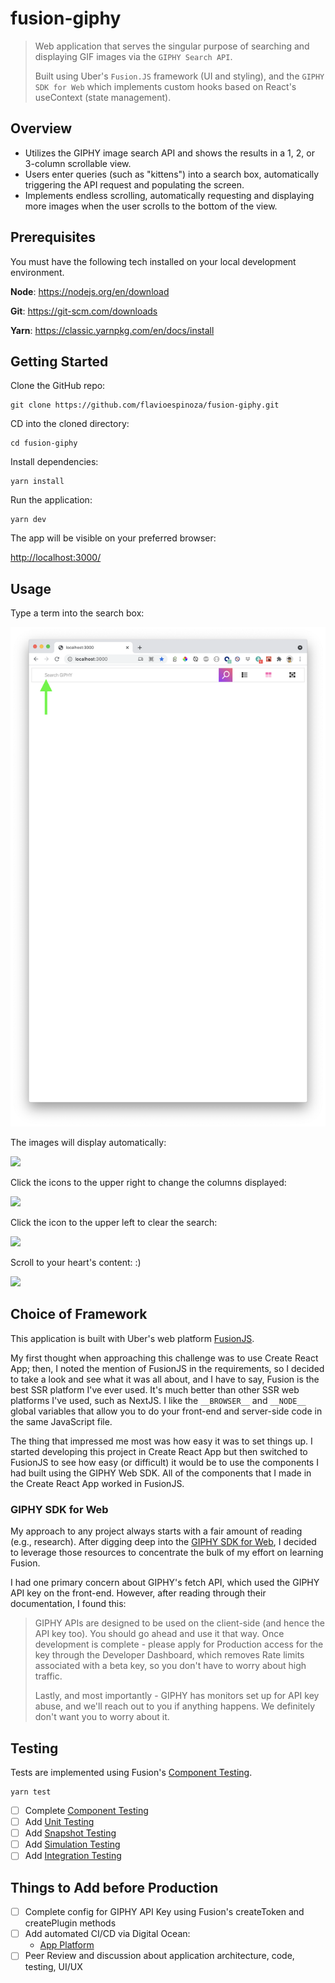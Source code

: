 # fusion-giphy

> Web application that serves the singular purpose of searching and displaying GIF images via the `GIPHY Search API`.
>
> Built using Uber's `Fusion.JS` framework (UI and styling), and the `GIPHY SDK for Web` which implements custom hooks based on React's useContext (state management).

## Overview

- Utilizes the GIPHY image search API and shows the results in a 1, 2, or 3-column scrollable view.
- Users enter queries (such as "kittens") into a search box, automatically triggering the API request and populating the screen.
- Implements endless scrolling, automatically requesting and displaying more images when the user scrolls to the bottom of the view.

## Prerequisites

You must have the following tech installed on your local development environment.

**Node**: <https://nodejs.org/en/download>

**Git**: <https://git-scm.com/downloads>

**Yarn**: <https://classic.yarnpkg.com/en/docs/install>

## Getting Started

Clone the GitHub repo:

```shell
git clone https://github.com/flavioespinoza/fusion-giphy.git
```

CD into the cloned directory:

```shell
cd fusion-giphy
```

Install dependencies:

```shell
yarn install
```

Run the application:

```shell
yarn dev
```

The app will be visible on your preferred browser:

<http://localhost:3000/>

## Usage

Type a term into the search box:

<img src="docs/assets/img/1.png" />

The images will display automatically:

<img src="docs/assets/img/2.png" />

Click the icons to the upper right to change the columns displayed:

<img src="docs/assets/img/3.png" />

Click the icon to the upper left to clear the search:

<img src="docs/assets/img/4.png" />

Scroll to your heart's content: :)

<img src="docs/assets/img/5.png" />

## Choice of Framework

This application is built with Uber's web platform [FusionJS](https://fusionjs.com).

My first thought when approaching this challenge was to use Create React App; then, I noted the mention of FusionJS in the requirements, so I decided to take a look and see what it was all about, and I have to say, Fusion is the best SSR platform I've ever used. It's much better than other SSR web platforms I've used, such as NextJS. I like the `__BROWSER__` and `__NODE__` global variables that allow you to do your front-end and server-side code in the same JavaScript file.

The thing that impressed me most was how easy it was to set things up. I started developing this project in Create React App but then switched to FusionJS to see how easy (or difficult) it would be to use the components I had built using the GIPHY Web SDK. All of the components that I made in the Create React App worked in FusionJS.

### GIPHY SDK for Web

My approach to any project always starts with a fair amount of reading (e.g., research). After digging deep into the [GIPHY SDK for Web](https://developers.giphy.com/docs/sdk#web), I decided to leverage those resources to concentrate the bulk of my effort on learning Fusion.

I had one primary concern about GIPHY's fetch API, which used the GIPHY API key on the front-end. However, after reading through their documentation, I found this:

> GIPHY APIs are designed to be used on the client-side (and hence the API key too). You should go ahead and use it that way. Once development is complete - please apply for Production access for the key through the Developer Dashboard, which removes Rate limits associated with a beta key, so you don't have to worry about high traffic.
>
> Lastly, and most importantly - GIPHY has monitors set up for API key abuse, and we'll reach out to you if anything happens. We definitely don't want you to worry about it.

## Testing

Tests are implemented using Fusion's [Component Testing](https://fusionjs.com/docs/testing/component/).

```shell
yarn test
```

- [ ] Complete [Component Testing](https://fusionjs.com/docs/testing/component/)
- [ ] Add [Unit Testing](https://fusionjs.com/docs/testing/unit/)
- [ ] Add [Snapshot Testing](https://fusionjs.com/docs/testing/snapshot/)
- [ ] Add [Simulation Testing](https://fusionjs.com/docs/testing/simulation/)
- [ ] Add [Integration Testing](https://fusionjs.com/docs/testing/integration/)

## Things to Add before Production

- [ ] Complete config for GIPHY API Key using Fusion's createToken and createPlugin methods
- [ ] Add automated CI/CD via Digital Ocean:
  - [App Platform](https://www.digitalocean.com/products/app-platform/)
- [ ] Peer Review and discussion about application architecture, code, testing, UI/UX
